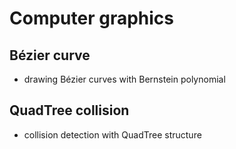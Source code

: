 # Computer graphics
## Bézier curve
- drawing Bézier curves with Bernstein polynomial
## QuadTree collision
- collision detection with QuadTree structure
